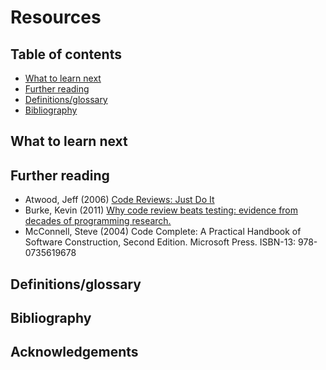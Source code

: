 # Resources

## Table of contents

- [What to learn next](#What_to_learn_next)
- [Further reading](#Further_reading)
- [Definitions/glossary](#Definitions_glossary)
- [Bibliography](#Bibliography)

<a name="What_to_learn_next"></a>
## What to learn next


<a name="Further_reading"></a>
## Further reading

- Atwood, Jeff (2006) [Code Reviews: Just Do It](http://blog.codinghorror.com/code-reviews-just-do-it/)
- Burke, Kevin (2011) [Why code review beats testing: evidence from decades of programming research.](https://kev.inburke.com/kevin/the-best-ways-to-find-bugs-in-your-code/)
- McConnell, Steve (2004) Code Complete: A Practical Handbook of Software Construction, Second Edition. Microsoft Press. ISBN-13: 978-0735619678

<a name="Definitions_glossary"></a>
## Definitions/glossary

<a name="Bibliography"></a>
## Bibliography

## Acknowledgements
